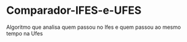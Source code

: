 # Comparador-IFES-e-UFES


Algoritmo que analisa quem passou no Ifes e quem passou ao mesmo tempo na Ufes 
